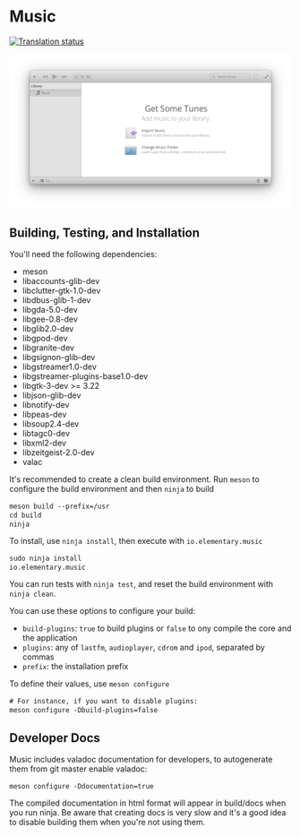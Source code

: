 # Music
[![Translation status](https://l10n.elementary.io/widgets/music/-/svg-badge.svg)](https://l10n.elementary.io/projects/music/?utm_source=widget)

![Screenshot](data/screenshot.png?raw=true)

## Building, Testing, and Installation

You'll need the following dependencies:
* meson
* libaccounts-glib-dev
* libclutter-gtk-1.0-dev
* libdbus-glib-1-dev
* libgda-5.0-dev
* libgee-0.8-dev
* libglib2.0-dev
* libgpod-dev
* libgranite-dev
* libgsignon-glib-dev
* libgstreamer1.0-dev
* libgstreamer-plugins-base1.0-dev
* libgtk-3-dev >= 3.22
* libjson-glib-dev
* libnotify-dev
* libpeas-dev
* libsoup2.4-dev
* libtagc0-dev
* libxml2-dev
* libzeitgeist-2.0-dev
* valac

It's recommended to create a clean build environment. Run `meson` to configure the build environment and then `ninja` to build

    meson build --prefix=/usr
    cd build
    ninja

To install, use `ninja install`, then execute with `io.elementary.music`

    sudo ninja install
    io.elementary.music

You can run tests with `ninja test`, and reset the build environment with `ninja clean`.

You can use these options to configure your build:
* `build-plugins`: `true` to build plugins or `false` to ony compile the core and the application
* `plugins`: any of `lastfm`, `audioplayer`, `cdrom` and `ipod`, separated by commas
* `prefix`: the installation prefix

To define their values, use `meson configure`

    # For instance, if you want to disable plugins:
    meson configure -Dbuild-plugins=false

## Developer Docs

Music includes valadoc documentation for developers, to autogenerate them from git master enable valadoc:

    meson configure -Ddocumentation=true

The compiled documentation in html format will appear in build/docs when you run ninja. Be aware that creating docs is very slow and it's a good idea to disable building them when you're not using them.

